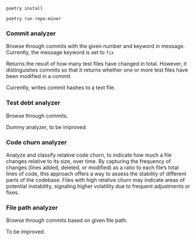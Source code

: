 `poetry install`

`poetry run repo-miner`



### Commit analyzer

Browse through commits with the given number and keyword in message.
Currently, the message keyword is set to `fix`

Returns the result of how many test files have changed in total.
However, it distinguishes commits so that it returns whether one or more test files have been modified in a commit.

Currently, writes commit hashes to a text file.

### Test debt analyzer

Browse through commits.

Dummy analyzer, to be improved.


###  Code churn analyzer

Analyze and classify relative code churn, to indicate how much a file changes relative to its size, over time.
By capturing the frequency of changes (lines added, deleted, or modified) as a ratio to each file’s total lines of code, this approach offers a way to assess the stability of different parts of the codebase.
Files with high relative churn may indicate areas of potential instability, signaling higher volatility due to frequent adjustments or fixes.

### File path analyzer

Browse through commits based on given file path.

To be improved.